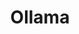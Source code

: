 ---
draft: false
title: Ollama
content:
  id: ollama
  name: Ollama
  logo: /images/applications/search/ollama/logo.png
  website: https://openwebui.com/
  iframe_website: /website-iframe/applications/search/ollama
  dashboardImage: /images/applications/search/ollama/screenshot-1.png
  short_description: ChatGPT-Style Open Web UI Client for LLMs (Formerly Ollama WebUI) to Get up and running with Llama 2, Mistral, and other large language models.
  description: ChatGPT-Style Open Web UI Client for LLMs (Formerly Ollama WebUI) to Get up and running with Llama 2, Mistral, and other large language models.
  features:
    - title: Intuitive Interface
      description: Our chat interface takes inspiration from ChatGPT, ensuring a user-friendly experience.
    - title: Full Markdown and LaTeX Support
      description: Elevate your LLM experience with comprehensive Markdown and LaTeX capabilities for enriched interaction.
    - title: Local RAG Integration
      description: Dive into the future of chat interactions with the groundbreaking Retrieval Augmented Generation (RAG) support. This feature seamlessly integrates document interactions into your chat experience. You can load documents directly into the chat or add files to your document library, effortlessly accessing them using the # command in the prompt. In its alpha phase, occasional issues may arise as we actively refine and enhance this feature to ensure optimal performance and reliability.
    - title: RLHF Annotation
      description: Empower your messages by rating them with thumbs up and thumbs down, facilitating the creation of datasets for Reinforcement Learning from Human Feedback (RLHF). Utilize your messages to train or fine-tune models, all while ensuring the confidentiality of locally saved data.
  screenshots:
    - /images/applications/search/ollama/screenshot-1.png
    - /images/applications/search/ollama/screenshot-2.jpg
---